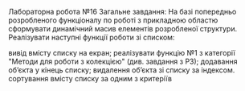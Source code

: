 Лабораторна робота №16
Загальне завдання: 
На базі попередньо розробленого функціоналу по роботі з прикладною областю сформувати динамічний масив елементів розробленої структури. Реалізувати наступні функції роботи зі списком:

вивід вмісту списку на екран;
реалізувати функцію №1 з категорії "Методи для роботи з колекцією" (див. завдання з РЗ);
додавання об’єкта у кінець списку;
видалення об’єкта зі списку за індексом.
сортування вмісту списку за одним з критеріїв
